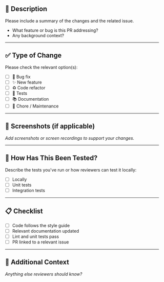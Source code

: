 ## 🚀 Description

Please include a summary of the changes and the related issue. 

- What feature or bug is this PR addressing?
- Any background context?

---

## ✅ Type of Change

Please check the relevant option(s):

- [ ] 🐛 Bug fix
- [ ] ✨ New feature
- [ ] ♻️ Code refactor
- [ ] 🧪 Tests
- [ ] 📚 Documentation
- [ ] 🔧 Chore / Maintenance

---

## 📸 Screenshots (if applicable)

_Add screenshots or screen recordings to support your changes._

---

## 🧪 How Has This Been Tested?

Describe the tests you've run or how reviewers can test it locally:

- [ ] Locally
- [ ] Unit tests
- [ ] Integration tests

---

## 📋 Checklist

- [ ] Code follows the style guide
- [ ] Relevant documentation updated
- [ ] Lint and unit tests pass
- [ ] PR linked to a relevant issue

---

## 🧠 Additional Context

_Anything else reviewers should know?_
